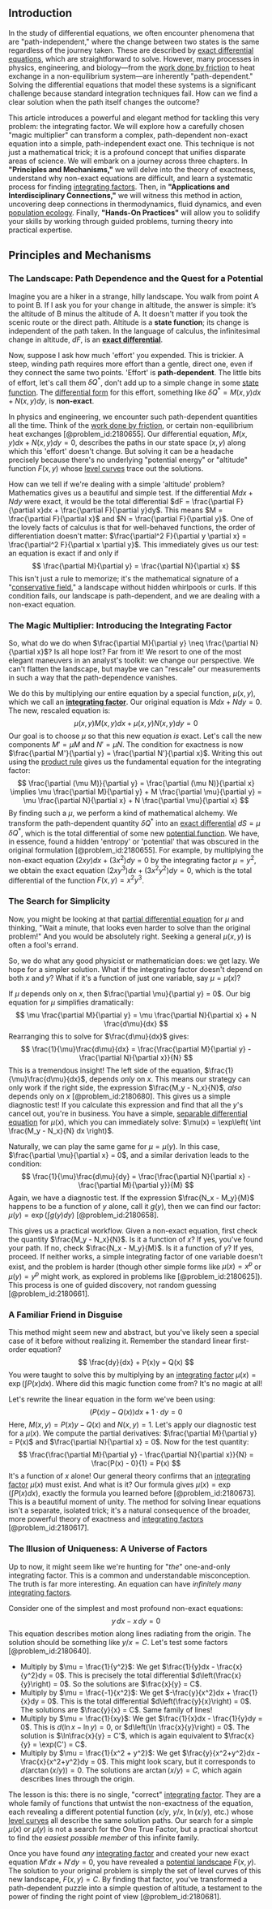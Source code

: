 ## Introduction
In the study of differential equations, we often encounter phenomena that are "path-independent," where the change between two states is the same regardless of the journey taken. These are described by [exact differential equations](@article_id:177328), which are straightforward to solve. However, many processes in physics, engineering, and biology—from the [work done by friction](@article_id:176862) to heat exchange in a non-equilibrium system—are inherently "path-dependent." Solving the differential equations that model these systems is a significant challenge because standard integration techniques fail. How can we find a clear solution when the path itself changes the outcome?

This article introduces a powerful and elegant method for tackling this very problem: the integrating factor. We will explore how a carefully chosen "magic multiplier" can transform a complex, path-dependent non-exact equation into a simple, path-independent exact one. This technique is not just a mathematical trick; it is a profound concept that unifies disparate areas of science. We will embark on a journey across three chapters. In **"Principles and Mechanisms,"** we will delve into the theory of exactness, understand why non-exact equations are difficult, and learn a systematic process for finding [integrating factors](@article_id:177318). Then, in **"Applications and Interdisciplinary Connections,"** we will witness this method in action, uncovering deep connections in thermodynamics, fluid dynamics, and even [population ecology](@article_id:142426). Finally, **"Hands-On Practices"** will allow you to solidify your skills by working through guided problems, turning theory into practical expertise.

## Principles and Mechanisms

### The Landscape: Path Dependence and the Quest for a Potential

Imagine you are a hiker in a strange, hilly landscape. You walk from point A to point B. If I ask you for your change in altitude, the answer is simple: it’s the altitude of B minus the altitude of A. It doesn't matter if you took the scenic route or the direct path. Altitude is a **state function**; its change is independent of the path taken. In the language of calculus, the infinitesimal change in altitude, $dF$, is an **[exact differential](@article_id:138197)**.

Now, suppose I ask how much 'effort' you expended. This is trickier. A steep, winding path requires more effort than a gentle, direct one, even if they connect the same two points. 'Effort' is **path-dependent**. The little bits of effort, let's call them $\delta Q^*$, don't add up to a simple change in some [state function](@article_id:140617). The [differential form](@article_id:173531) for this effort, something like $\delta Q^* = M(x,y) dx + N(x,y) dy$, is **non-exact**.

In physics and engineering, we encounter such path-dependent quantities all the time. Think of the [work done by friction](@article_id:176862), or certain non-equilibrium heat exchanges [@problem_id:2180655]. Our differential equation, $M(x,y) dx + N(x,y) dy = 0$, describes the paths in our state space $(x,y)$ along which this 'effort' doesn't change. But solving it can be a headache precisely because there's no underlying "potential energy" or "altitude" function $F(x,y)$ whose [level curves](@article_id:268010) trace out the solutions.

How can we tell if we're dealing with a simple 'altitude' problem? Mathematics gives us a beautiful and simple test. If the differential $M dx + N dy$ were exact, it would be the total differential $dF = \frac{\partial F}{\partial x}dx + \frac{\partial F}{\partial y}dy$. This means $M = \frac{\partial F}{\partial x}$ and $N = \frac{\partial F}{\partial y}$. One of the lovely facts of calculus is that for well-behaved functions, the order of differentiation doesn't matter: $\frac{\partial^2 F}{\partial y \partial x} = \frac{\partial^2 F}{\partial x \partial y}$. This immediately gives us our test: an equation is exact if and only if
$$
\frac{\partial M}{\partial y} = \frac{\partial N}{\partial x}
$$
This isn't just a rule to memorize; it's the mathematical signature of a "[conservative field](@article_id:270904)," a landscape without hidden whirlpools or curls. If this condition fails, our landscape is path-dependent, and we are dealing with a non-exact equation.

### The Magic Multiplier: Introducing the Integrating Factor

So, what do we do when $\frac{\partial M}{\partial y} \neq \frac{\partial N}{\partial x}$? Is all hope lost? Far from it! We resort to one of the most elegant maneuvers in an analyst's toolkit: we change our perspective. We can't flatten the landscape, but maybe we can "rescale" our measurements in such a way that the path-dependence vanishes.

We do this by multiplying our entire equation by a special function, $\mu(x,y)$, which we call an **[integrating factor](@article_id:272660)**. Our original equation is $M dx + N dy = 0$. The new, rescaled equation is:
$$
\mu(x,y) M(x,y) dx + \mu(x,y) N(x,y) dy = 0
$$
Our goal is to choose $\mu$ so that this new equation *is* exact. Let's call the new components $M' = \mu M$ and $N' = \mu N$. The condition for exactness is now $\frac{\partial M'}{\partial y} = \frac{\partial N'}{\partial x}$. Writing this out using the [product rule](@article_id:143930) gives us the fundamental equation for the integrating factor:
$$
\frac{\partial (\mu M)}{\partial y} = \frac{\partial (\mu N)}{\partial x} \implies \mu \frac{\partial M}{\partial y} + M \frac{\partial \mu}{\partial y} = \mu \frac{\partial N}{\partial x} + N \frac{\partial \mu}{\partial x}
$$
By finding such a $\mu$, we perform a kind of mathematical alchemy. We transform the path-dependent quantity $\delta Q^*$ into an [exact differential](@article_id:138197) $dS = \mu \, \delta Q^*$, which is the total differential of some new [potential function](@article_id:268168). We have, in essence, found a hidden 'entropy' or 'potential' that was obscured in the original formulation [@problem_id:2180655]. For example, by multiplying the non-exact equation $(2xy) dx + (3x^2) dy = 0$ by the integrating factor $\mu=y^2$, we obtain the exact equation $(2xy^3) dx + (3x^2 y^2) dy = 0$, which is the total differential of the function $F(x,y) = x^2 y^3$.

### The Search for Simplicity

Now, you might be looking at that [partial differential equation](@article_id:140838) for $\mu$ and thinking, "Wait a minute, that looks even harder to solve than the original problem!" And you would be absolutely right. Seeking a general $\mu(x,y)$ is often a fool's errand.

So, we do what any good physicist or mathematician does: we get lazy. We hope for a simpler solution. What if the integrating factor doesn't depend on both $x$ and $y$? What if it's a function of just one variable, say $\mu = \mu(x)$?

If $\mu$ depends only on $x$, then $\frac{\partial \mu}{\partial y} = 0$. Our big equation for $\mu$ simplifies dramatically:
$$
\mu \frac{\partial M}{\partial y} = \mu \frac{\partial N}{\partial x} + N \frac{d\mu}{dx}
$$
Rearranging this to solve for $\frac{d\mu}{dx}$ gives:
$$
\frac{1}{\mu}\frac{d\mu}{dx} = \frac{\frac{\partial M}{\partial y} - \frac{\partial N}{\partial x}}{N}
$$
This is a tremendous insight! The left side of the equation, $\frac{1}{\mu}\frac{d\mu}{dx}$, depends *only* on $x$. This means our strategy can only work if the right side, the expression $\frac{M_y - N_x}{N}$, *also* depends only on $x$ [@problem_id:2180680]. This gives us a simple diagnostic test! If you calculate this expression and find that all the $y$'s cancel out, you're in business. You have a simple, [separable differential equation](@article_id:169405) for $\mu(x)$, which you can immediately solve: $\mu(x) = \exp\left( \int \frac{M_y - N_x}{N} dx \right)$.

Naturally, we can play the same game for $\mu = \mu(y)$. In this case, $\frac{\partial \mu}{\partial x} = 0$, and a similar derivation leads to the condition:
$$
\frac{1}{\mu}\frac{d\mu}{dy} = \frac{\frac{\partial N}{\partial x} - \frac{\partial M}{\partial y}}{M}
$$
Again, we have a diagnostic test. If the expression $\frac{N_x - M_y}{M}$ happens to be a function of $y$ alone, call it $g(y)$, then we can find our factor: $\mu(y) = \exp\left( \int g(y) dy \right)$ [@problem_id:2180658].

This gives us a practical workflow. Given a non-exact equation, first check the quantity $\frac{M_y - N_x}{N}$. Is it a function of $x$? If yes, you've found your path. If no, check $\frac{N_x - M_y}{M}$. Is it a function of $y$? If yes, proceed. If neither works, a simple integrating factor of one variable doesn't exist, and the problem is harder (though other simple forms like $\mu(x) = x^p$ or $\mu(y)=y^p$ might work, as explored in problems like [@problem_id:2180625]). This process is one of guided discovery, not random guessing [@problem_id:2180661].

### A Familiar Friend in Disguise

This method might seem new and abstract, but you've likely seen a special case of it before without realizing it. Remember the standard linear first-order equation?
$$
\frac{dy}{dx} + P(x)y = Q(x)
$$
You were taught to solve this by multiplying by an [integrating factor](@article_id:272660) $\mu(x) = \exp\left(\int P(x) dx \right)$. Where did this magic function come from? It's no magic at all!

Let's rewrite the linear equation in the form we've been using:
$$
\left(P(x)y - Q(x)\right)dx + 1 \cdot dy = 0
$$
Here, $M(x,y) = P(x)y - Q(x)$ and $N(x,y) = 1$. Let's apply our diagnostic test for a $\mu(x)$. We compute the partial derivatives: $\frac{\partial M}{\partial y} = P(x)$ and $\frac{\partial N}{\partial x} = 0$. Now for the test quantity:
$$
\frac{\frac{\partial M}{\partial y} - \frac{\partial N}{\partial x}}{N} = \frac{P(x) - 0}{1} = P(x)
$$
It's a function of $x$ alone! Our general theory confirms that an [integrating factor](@article_id:272660) $\mu(x)$ must exist. And what is it? Our formula gives $\mu(x) = \exp\left(\int P(x) dx \right)$, exactly the formula you learned before [@problem_id:2180673]. This is a beautiful moment of unity. The method for solving linear equations isn't a separate, isolated trick; it's a natural consequence of the broader, more powerful theory of exactness and [integrating factors](@article_id:177318) [@problem_id:2180617].

### The Illusion of Uniqueness: A Universe of Factors

Up to now, it might seem like we're hunting for "*the*" one-and-only integrating factor. This is a common and understandable misconception. The truth is far more interesting. An equation can have *infinitely many* [integrating factors](@article_id:177318).

Consider one of the simplest and most profound non-exact equations:
$$
y \, dx - x \, dy = 0
$$
This equation describes motion along lines radiating from the origin. The solution should be something like $y/x = C$. Let's test some factors [@problem_id:2180640].
-   Multiply by $\mu = \frac{1}{y^2}$: We get $\frac{1}{y}dx - \frac{x}{y^2}dy = 0$. This is precisely the total differential $d\left(\frac{x}{y}\right) = 0$. So the solutions are $\frac{x}{y} = C$.
-   Multiply by $\mu = \frac{-1}{x^2}$: We get $-\frac{y}{x^2}dx + \frac{1}{x}dy = 0$. This is the total differential $d\left(\frac{y}{x}\right) = 0$. The solutions are $\frac{y}{x} = C$. Same family of lines!
-   Multiply by $\mu = \frac{1}{xy}$: We get $\frac{1}{x}dx - \frac{1}{y}dy = 0$. This is $d(\ln x - \ln y) = 0$, or $d\left(\ln \frac{x}{y}\right) = 0$. The solution is $\ln\frac{x}{y} = C'$, which is again equivalent to $\frac{x}{y} = \exp(C') = C$.
-   Multiply by $\mu = \frac{1}{x^2 + y^2}$: We get $\frac{y}{x^2+y^2}dx - \frac{x}{x^2+y^2}dy = 0$. This might look scary, but it corresponds to $d(\arctan(x/y))=0$. The solutions are $\arctan(x/y)=C$, which again describes lines through the origin.

The lesson is this: there is no single, "correct" [integrating factor](@article_id:272660). They are a whole family of functions that untwist the non-exactness of the equation, each revealing a different potential function ($x/y$, $y/x$, $\ln(x/y)$, etc.) whose [level curves](@article_id:268010) all describe the same solution paths. Our search for a simple $\mu(x)$ or $\mu(y)$ is not a search for the One True Factor, but a practical shortcut to find the *easiest possible member* of this infinite family.

Once you have found *any* [integrating factor](@article_id:272660) and created your new exact equation $M'dx+N'dy = 0$, you have revealed a [potential landscape](@article_id:270502) $F(x,y)$. The solution to your original problem is simply the set of level curves of this new landscape, $F(x,y) = C$. By finding that factor, you've transformed a path-dependent puzzle into a simple question of altitude, a testament to the power of finding the right point of view [@problem_id:2180681].